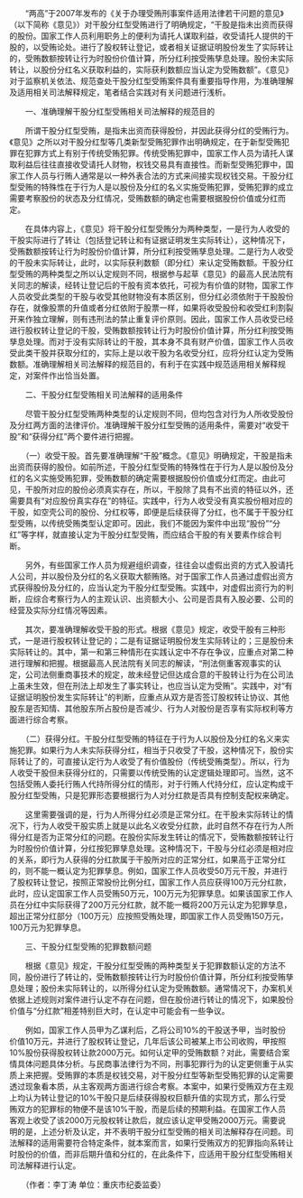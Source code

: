 　　“两高”于2007年发布的《关于办理受贿刑事案件适用法律若干问题的意见》（以下简称《意见》）对干股分红型受贿进行了明确规定，“干股是指未出资而获得的股份。国家工作人员利用职务上的便利为请托人谋取利益，收受请托人提供的干股的，以受贿论处。进行了股权转让登记，或者相关证据证明股份发生了实际转让的，受贿数额按转让行为时股份价值计算，所分红利按受贿孳息处理。股份未实际转让，以股份分红名义获取利益的，实际获利数额应当认定为受贿数额”。《意见》对于监察机关依法、规范查处干股分红型受贿案件具有重要指导作用，为准确理解及适用相关司法解释规定，笔者结合实践对有关问题进行浅析。

　　一、准确理解干股分红型受贿相关司法解释的规范目的

　　所谓干股分红型受贿，是指未出资而获得股份，并因此获得分红的受贿行为。《意见》之所以对干股分红型等几类新型受贿犯罪作出明确规定，在于新型受贿犯罪在犯罪方式上有别于传统受贿犯罪。传统受贿犯罪中，国家工作人员为请托人谋取利益后往往直接收受请托人财物，权钱交易具有直接性。而新型受贿犯罪中，国家工作人员与行贿人通常是以一种外表合法的方式来间接实现权钱交易。干股分红型受贿的特殊性在于行为人是以股份及分红的名义实施受贿犯罪，受贿犯罪的成立需要考察股份的状态及分红情况，受贿数额的确定也需要根据股份价值或分红而定。

　　在具体内容上，《意见》将干股分红型受贿分为两种类型，一是行为人收受的干股实际进行了转让（包括登记转让和有证据证明发生实际转让），这种情况下，受贿数额按转让行为时股份价值计算，所分红利按受贿孳息处理。二是行为人收受的干股未实际转让，此时，以实际获利数额（即分红）来认定受贿数额。干股分红型受贿的两种类型之所以认定规则不同，根据参与起草《意见》的最高人民法院有关同志的解读，经转让登记后的干股有资本依托，可视为有价值的财物，国家工作人员收受此类型的干股与收受其他财物没有本质区别，但分红必须依附于干股股份存在，就像股票的升值或者分红依附于股票一样，如果将收受股份和收受红利割裂开来作独立理解，则有违刑法的禁止重复评价原则。因此，国家工作人员收受已经进行股权转让登记的干股，受贿数额按转让行为时股份价值计算，所分红利按受贿孳息处理。而对于没有实际转让的干股，其本身不具有财产价值，国家工作人员收受此类干股并获取分红的，实际上是以收干股为名收受分红，应将分红认定为受贿数额。准确理解相关司法解释的规范目的，有利于在实践中规范适用相关解释规定，对案件作出恰当处置。

　　二、干股分红型受贿相关司法解释的适用条件

　　尽管干股分红型受贿两种类型的认定规则不同，但均包含对行为人所收受股份及分红两方面的法律评价。准确理解干股分红型受贿的适用条件，需要对“收受干股”和“获得分红”两个要件进行把握。

　　（一）收受干股。首先要准确理解“干股”概念。《意见》明确规定，干股是指未出资而获得的股份。如前所述，干股分红型受贿的特殊性在于行为人是以股份及分红的名义实施受贿犯罪，受贿数额的确定需要根据股份价值或分红而定。由此可见，干股所对应的股份必须真实存在，所以，干股除了具有不出资的特征以外，还需要具有“对应股份真实存在”的特征。实践中，行为人收受没有真实股份相对应的干股，如空壳公司的股份、分红权等，即便是后续获得了分红，也不属于干股分红型受贿，以传统受贿类型认定即可。因此，我们不能因为案件中出现“股份”“分红”等字样，就直接认定为干股分红型受贿，而应结合干股的有关要素作综合判断。

　　另外，有些国家工作人员为规避组织调查，往往会以虚假出资的方式入股请托人公司，并以股份及分红的名义获取大额贿赂。对于国家工作人员通过虚假出资方式获得股份及分红的，应当认定为干股分红型受贿。实践中，对虚假出资行为的判断，应综合考察行为人的主观认识、出资额大小、公司是否具有入股必要、公司的经营及实际分红情况等因素。

　　其次，要准确理解收受干股的形式。根据《意见》规定，收受干股有三种形式，一是进行股权转让登记的；二是有证据证明股份发生实际转让的；三是股份未实际转让的。其中，第一和第三种情形在实践认定中不存在争议，应重点对第二种进行理解和把握。根据最高人民法院有关同志的解读，“刑法侧重客观事实的认定，公司法侧重商事技术的规定，故未经登记但达成合意的干股转让行为在公司法上虽未生效，但在刑法上却发生了事实转让，也应当认定为受贿”。实践中，对“有证据证明股份发生实际转让”的判断，应重点从双方是否签订股权转让协议、其他股东是否知情、其他股东所占股份是否减少、行为人对股份是否享有实际权利等方面进行综合考察。

　　（二）获得分红。干股分红型受贿的特征在于行为人以股份及分红的名义来实施犯罪。如果行为人未实际获得分红，相当于只收受了干股，这种情况下，股份实际转让了的，可直接认定行为人收受了有价值股份（传统受贿类型）。所以，行为人收受干股但未获得分红的，只需要以传统受贿的认定逻辑处理即可。当然，这不包括受贿人委托行贿人代持所得分红的情形，对于行贿人代持分红，应认定构成干股分红型受贿，只是犯罪形态要根据行为人对分红款是否具有控制支配权来确定。

　　这里需要强调的是，行为人所得分红必须是正常分红。在干股未实际转让的情况下，行为人收受干股实质上就是以此名义收受分红款，此时自然不存在行为人所得分红是否为正常分红的问题。在股份实际发生转让的情况下，受贿数额按转让行为时股份价值计算，分红按犯罪孳息处理。这种情况下，干股与分红必须是相对应的关系，即行为人获得的分红款属于干股所对应的正常分红，如果高于正常分红的，则不能一概认定为犯罪孳息。例如，国家工作人员收受50万元干股，并进行了股权转让登记，按照正常股份比例分红，国家工作人员应获得100万元分红款，此时，应认定国家工作人员受贿50万元，100万元为犯罪孳息。如果该国家工作人员在分红中实际获得了200万元分红款，就不能一概将200万元认定为犯罪孳息，超出正常分红部分（100万元）应按照受贿处理，即国家工作人员受贿150万元，100万元为犯罪孳息。

　　三、干股分红型受贿的犯罪数额问题

　　根据《意见》规定，干股分红型受贿的两种类型关于犯罪数额认定的方法不同，股份进行了转让的，受贿数额按转让行为时股份价值计算，所分红利按受贿孳息处理；股份未实际转让的，以所得分红认定为受贿数额。通常情况下，办案机关依据上述规则对案件进行认定不存在问题，但在股份进行转让的情况下，如果股份价值与“分红款”相差特别巨大时，在认定中可能会有一些争议。

　　例如，国家工作人员甲为乙谋利后，乙将公司10%的干股送予甲，当时股份价值10万元，并进行了股权转让登记，几年后该公司被某上市公司收购，甲按照10%股份获得股权转让款2000万元。如何认定甲的受贿数额？对此，需要结合案情具体问题具体分析。与民商事法律行为不同，刑事犯罪行为的认定更侧重于从实质上来把握。受贿罪的本质是权钱交易，对干股分红型等新型受贿犯罪的认定需要透过现象看本质，从主客观两方面进行综合考察。本案中，如果行受贿双方在主观上均认为转让登记的10%干股只是后续获得股权巨额升值的实现方式，那么行受贿双方的犯罪标的物便不是该10%干股，而是后续的预期利益。在国家工作人员客观上收受了该2000万元股权转让款后，就应该认定甲受贿2000万元。需要说明的是，上述分析及认定，并不表明干股分红型受贿的相关司法解释存在问题。司法解释的适用需要符合特定条件，就本案而言，如果行受贿双方的犯罪指向系转让时股份的价值，而非后期升值和分红的，在此条件下，应适用干股分红型受贿相关司法解释进行认定。

　　（作者：李丁涛 单位：重庆市纪委监委）
